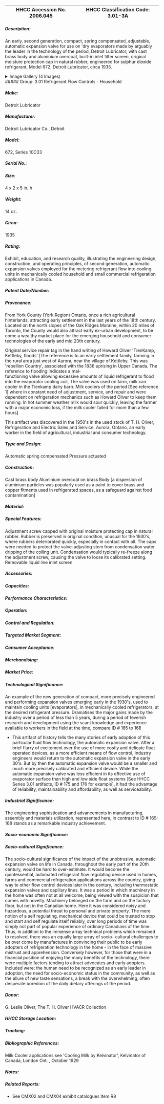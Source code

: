 | **HHCC Accession No. 2006.045** |**HHCC Classification Code:  3.01-3A**|
| ----------- | ----------- |
##### Description:
An early, second generation, compact, spring compensated, adjustable, automatic expansion valve for use on 'dry evaporators made by arguably the leader in the technology of the period, Detroit Lubricator, with cast brass body and aluminium overcoat, built-in inlet filter screen, original moisture protection cap in natural rubber, engineered for sulphur dioxide refrigerant, Model 672, Detroit Lubricator, circa 1935.


<details>
	<summary>Image Gallery (4 Images)</summary>
<div class="gallery gallery-wrapper--full" contenteditable="false" data-is-empty="false" data-translation="Add images" data-columns="6">
<figure class="gallery__item"><a href="#DOMAIN_NAME#gallery/3.01-3a.jpg" data-size="1778x1414"><img src="#DOMAIN_NAME#gallery/3.01-3a-thumbnail.jpg" alt=""></a></figure>
<figure class="gallery__item"><a href="#DOMAIN_NAME#gallery/3.01-3aa.jpg" data-size="1657x1557"><img src="#DOMAIN_NAME#gallery/3.01-3aa-thumbnail.jpg" alt=""></a></figure>
<figure class="gallery__item"><a href="#DOMAIN_NAME#gallery/3.01-3ab.jpg" data-size="2040x907"><img src="#DOMAIN_NAME#gallery/3.01-3ab-thumbnail.jpg" alt=""></a></figure>
<figure class="gallery__item"><a href="#DOMAIN_NAME#gallery/3.01-3ac.jpg" data-size="1674x1684"><img src="#DOMAIN_NAME#gallery/3.01-3ac-thumbnail.jpg" alt=""></a></figure>
</div>
</details>
##### Group:
3.01 Refrigerant Flow Controls - Household

##### Make:
Detroit Lubricator

##### Manufacturer:
Detroit Lubricator Co., Detroit

##### Model:
672, Series 10C33

##### Serial No.:


##### Size:
4 x 2 x 5 in. h

##### Weight:
14 oz.

##### Circa:
1935

##### Rating:
Exhibit, education, and research quality, illustrating the engineering design, construction, and operating principles, of second generation, automatic expansion valves employed for the metering refrigerant flow into cooling units in mechanically cooled household and small commercial refrigeration applications in Canada.

##### Patent Date/Number:


##### Provenance:
From York County (York Region) Ontario, once a rich agricultural hinterlands, attracting early settlement in the last years of the 18th century. Located on the north slopes of the Oak Ridges Moraine, within 20 miles of Toronto, the County would also attract early ex-urban development, to be come a wealthy market place for the emerging household and consumer technologies of the early and mid 20th century. 

Original service repair tag in the hand writing of Howard Oliver 'TienKamp, Kettleby, floods' [The reference is to an early settlement family, farming in the rural area just west of Aurora, near the village of Kettleby. This was 'rebellion Country', associated with the 1836 uprising in Upper Canada. The reference to flooding indicates a mal-     
functioning valve allowing excessive amounts of liquid refrigerant to flood into the evaporator cooling coil, The valve was used on  farm, milk can cooler in the Tienkamp dairy barn. Milk coolers of the period [See reference 1] where in constant need of adjustment, service, and repair and were dependent on refrigeration mechanics such as Howard Oliver to keep them running. In hot summer weather milk would sour quickly, leaving the farmer with a major economic loss, if the milk cooler failed for more than a few hours]
      
This artifact was discovered in the 1950's in the used stock of T. H. Oliver, Refrigeration and Electric Sales and Service, Aurora, Ontario, an early worker in the field of agricultural, industrial and consumer technology.

##### Type and Design:
Automatic spring compensated
Pressure actuated

##### Construction:
Cast brass body
Aluminium overcoat on brass Body [a dispersion of aluminium particles was popularly used as a paint to cover brass and copper fitments used in refrigerated spaces,  as a safeguard against food contamination]

##### Material:


##### Special Features:
Adjustment screw capped with original moisture protecting cap in natural rubber. Rubber is preserved in original condition, unusual for the 1930's, where rubbers deteriorated quickly, especially in contact with oil. The caps were needed to protect the valve-adjusting stem from condensation water dripping of the coiling unit. Condensation would typically re-freeze along the adjustment screw, causing the valve to loose its calibrated setting.      
Removable liquid line inlet screen

##### Accessories:


##### Capacities:


##### Performance Characteristics:


##### Operation:


##### Control and Regulation:


##### Targeted Market Segment:


##### Consumer Acceptance:


##### Merchandising:


##### Market Price:


##### Technological Significance:
An example of the new generation of compact, more precisely engineered and performing expansion valves emerging early in the 1930's, used to maintain cooling units [evaporators], in mechanically cooled refrigerators, at the desired refrigerant pressure. 
Dramatises the major gains made by the industry over a period of less than 5 years, during a period of feverish research and development using the scant knowledge and experience available to workers in the field at the time, compare ID # 165 to 168   
-    This artifact of history tells the many stories of early adoption of this particular fluid flow technology, the automatic expansion valve. After a brief flurry of excitement over the use of more costly and delicate float operated devices, as a more efficient means of flow control, industry engineers would return to the automatic expansion valve in the early 30's. But by then the automatic expansion valve would be a smaller and much more precisely calibrated and efficient device. While the automatic expansion valve was less efficient in its effective use of evaporator surface than high and low side float systems [See  HHCC Series 3.01 artifacts, ID # 175 and 176 for example], it had the advantage of reliability, maintainability and affordability, as well as serviceability.

##### Industrial Significance:
The engineering sophistication and advancements in manufacturing, assembly and materials utilization, represented here, in contrast to ID # 165-168 stands as a remarkable industry achievement.

##### Socio-economic Significance:


##### Socio-cultural Significance:
The socio-cultural significance of the impact of the unobtrusive, automatic expansion valve on life in Canada, throughout the early part of the 20th century, would be hard to over-estimate. It would become the quintessential, automated refrigerant flow regulating device used in homes, farms and commercial refrigeration applications across the country, giving way to other flow control devices later in the century, including thermostatic expansion valves and capillary lines.
It was a period in which machinery in the home was often not at all welcome, being viewed with the suspicion that comes with novelty. Machinery belonged on the farm and on the factory floor, but not in the Canadian home. Here it was considered noisy and hazardous, a potential threat to personal and private property.
The mere notion of a self regulating, mechanical device that could be trusted to stop and start and self regulate itself reliably, over long periods of time was simply not part of popular experience of ordinary Canadians of the time. 
Thus, in addition to the immense array technical problems which remained to resolved, there was an equally large array of socio- cultural challenges to be over come by manufactures in convincing their public to be early adopters of refrigeration technology in the home - in the face of massive mistrust and apprehension. 
Conversely however, for those that were in a financial position of enjoying the many benefits of the technology, there were multiple factors tending to attract advocates and early adopters. Included were: the human need to be recognized as an early leader in adoption, the need for socio-economic status in the community, as well as the allure of new taste sensations, a break with the overwhelming, often desperate boredom of the daily dietary offerings of the period.

##### Donor:
G. Leslie Oliver, The T. H. Oliver HVACR Collection

##### HHCC Storage Location:


##### Tracking:


##### Bibliographic References:
Milk Cooler applications see 'Cooling Milk by Kelvinator', Kelvinator of Canada, London Ont. , October 1929

##### Notes:


##### Related Reports:
-  See CMX02 and CMX04 exhibit catalogues Item R8

